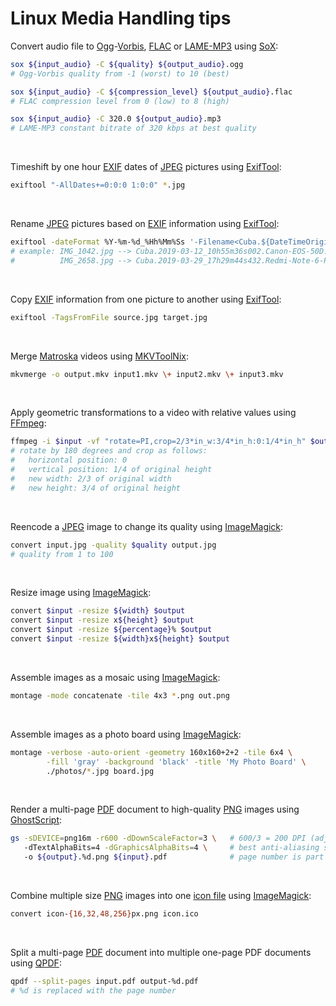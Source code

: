 # Linux Media Handling tips

Convert audio file to [Ogg](https://xiph.org/ogg/)-[Vorbis](https://xiph.org/vorbis/), [FLAC](https://xiph.org/flac/) or [LAME-MP3](http://lame.sourceforge.net/) using [SoX](http://sox.sourceforge.net/):
```sh
sox ${input_audio} -C ${quality} ${output_audio}.ogg
# Ogg-Vorbis quality from -1 (worst) to 10 (best)

sox ${input_audio} -C ${compression_level} ${output_audio}.flac
# FLAC compression level from 0 (low) to 8 (high)

sox ${input_audio} -C 320.0 ${output_audio}.mp3
# LAME-MP3 constant bitrate of 320 kbps at best quality
```

&nbsp;

Timeshift by one hour [EXIF](https://en.wikipedia.org/wiki/Exif) dates of [JPEG](https://jpeg.org/jpeg/) pictures using [ExifTool](http://owl.phy.queensu.ca/~phil/exiftool/):
```sh
exiftool "-AllDates+=0:0:0 1:0:0" *.jpg
```

&nbsp;

Rename [JPEG](https://jpeg.org/jpeg/) pictures based on [EXIF](https://en.wikipedia.org/wiki/Exif) information using [ExifTool](http://owl.phy.queensu.ca/~phil/exiftool/):
```sh
exiftool -dateFormat %Y-%m-%d_%Hh%Mm%Ss '-Filename<Cuba.${DateTimeOriginal}${SubSecTimeOriginal;$_=substr($_,0,3);$_.=0 x(3-length)}.${Model;tr/ /-/}.%e' *.jpg
# example: IMG_1042.jpg --> Cuba.2019-03-12_10h55m36s002.Canon-EOS-50D.jpg
#          IMG_2658.jpg --> Cuba.2019-03-29_17h29m44s432.Redmi-Note-6-Pro.jpg
```

&nbsp;

Copy [EXIF](https://en.wikipedia.org/wiki/Exif) information from one picture to another using [ExifTool](http://owl.phy.queensu.ca/~phil/exiftool/):
```sh
exiftool -TagsFromFile source.jpg target.jpg
```

&nbsp;

Merge [Matroska](https://www.matroska.org/) videos using [MKVToolNix](https://mkvtoolnix.download/):
```sh
mkvmerge -o output.mkv input1.mkv \+ input2.mkv \+ input3.mkv
```

&nbsp;

Apply geometric transformations to a video with relative values using [FFmpeg](https://ffmpeg.org/):
```sh
ffmpeg -i $input -vf "rotate=PI,crop=2/3*in_w:3/4*in_h:0:1/4*in_h" $output
# rotate by 180 degrees and crop as follows:
#   horizontal position: 0
#   vertical position: 1/4 of original height
#   new width: 2/3 of original width
#   new height: 3/4 of original height
```

&nbsp;

Reencode a [JPEG](https://jpeg.org/jpeg/) image to change its quality using [ImageMagick](https://www.imagemagick.org/):
```sh
convert input.jpg -quality $quality output.jpg 
# quality from 1 to 100
```

&nbsp;

Resize image using [ImageMagick](https://www.imagemagick.org/):
```sh
convert $input -resize ${width} $output
convert $input -resize x${height} $output
convert $input -resize ${percentage}% $output
convert $input -resize ${width}x${height} $output
```

&nbsp;

Assemble images as a mosaic using [ImageMagick](https://www.imagemagick.org/):
```sh
montage -mode concatenate -tile 4x3 *.png out.png
```

&nbsp;

Assemble images as a photo board using [ImageMagick](https://www.imagemagick.org/):
```sh
montage -verbose -auto-orient -geometry 160x160+2+2 -tile 6x4 \
        -fill 'gray' -background 'black' -title 'My Photo Board' \
        ./photos/*.jpg board.jpg
```

&nbsp;

Render a multi-page [PDF](https://en.wikipedia.org/wiki/PDF) document to high-quality [PNG](https://en.wikipedia.org/wiki/Portable_Network_Graphics) images using [GhostScript](https://www.ghostscript.com/):
```sh
gs -sDEVICE=png16m -r600 -dDownScaleFactor=3 \   # 600/3 = 200 DPI (adjust to your need)
   -dTextAlphaBits=4 -dGraphicsAlphaBits=4 \     # best anti-aliasing setting in GhostScript
   -o ${output}.%d.png ${input}.pdf              # page number is part of the output file name
```

&nbsp;

Combine multiple size [PNG](https://en.wikipedia.org/wiki/Portable_Network_Graphics) images into one [icon file](https://en.wikipedia.org/wiki/ICO_%28file_format%29) using [ImageMagick](https://www.imagemagick.org/):
```sh
convert icon-{16,32,48,256}px.png icon.ico
```

&nbsp;

Split a multi-page [PDF](https://en.wikipedia.org/wiki/PDF) document into multiple one-page PDF documents using [QPDF](http://qpdf.sourceforge.net/):
```sh
qpdf --split-pages input.pdf output-%d.pdf
# %d is replaced with the page number
```

